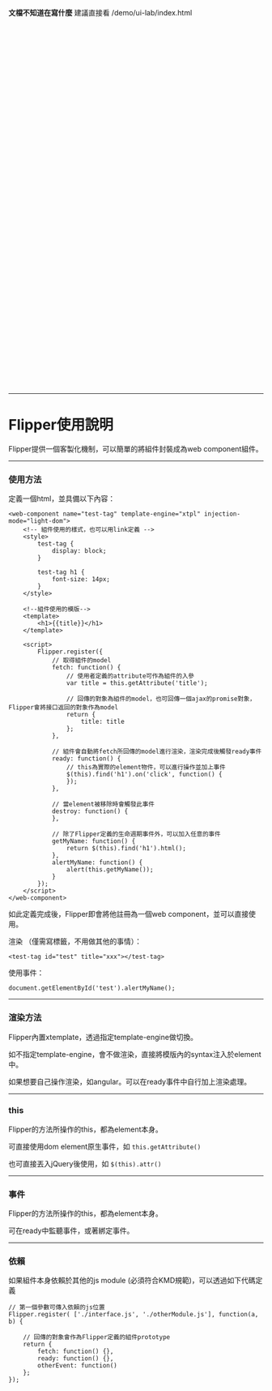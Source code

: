 **文檔不知道在寫什麼** 建議直接看 /demo/ui-lab/index.html

<br><br><br><br><br><br><br><br><br><br><br><br><br><br>
<br><br><br><br><br><br><br><br><br><br><br><br><br><br>
<br><br><br><br><br><br><br><br><br><br><br><br><br><br>

---

Flipper使用說明
==============

Flipper提供一個客製化機制，可以簡單的將組件封裝成為web component組件。

---

### 使用方法

定義一個html，並具備以下內容：

    <web-component name="test-tag" template-engine="xtpl" injection-mode="light-dom">
        <!-- 組件使用的樣式，也可以用link定義 -->
        <style>
            test-tag {
                display: block;
            }
            
            test-tag h1 {
                font-size: 14px;
            }
        </style>
        
        <!--組件使用的模版-->
        <template>
            <h1>{{title}}</h1>
        </template>
        
        <script>
            Flipper.register({
                // 取得組件的model
                fetch: function() {
                    // 使用者定義的attribute可作為組件的入參
                    var title = this.getAttribute('title');
                    
                    // 回傳的對象為組件的model，也可回傳一個ajax的promise對象，Flipper會將接口返回的對象作為model
                    return {
                        title: title
                    };
                },

                // 組件會自動將fetch所回傳的model進行渲染，渲染完成後觸發ready事件
                ready: function() {
                    // this為實際的element物件，可以進行操作並加上事件
                    $(this).find('h1').on('click', function() {
                    });
                },
                
                // 當element被移除時會觸發此事件
                destroy: function() {
                },
                
                // 除了Flipper定義的生命週期事件外，可以加入任意的事件
                getMyName: function() {
                    return $(this).find('h1').html();
                },
                alertMyName: function() {
                    alert(this.getMyName());
                }
            });
        </script>
    </web-component>

如此定義完成後，Flipper即會將他註冊為一個web component，並可以直接使用。

渲染 （僅需寫標籤，不用做其他的事情）：

    <test-tag id="test" title="xxx"></test-tag>
    
使用事件：

    document.getElementById('test').alertMyName();
    
    
---
### 渲染方法

Flipper內置xtemplate，透過指定template-engine做切換。

如不指定template-engine，會不做渲染，直接將模版內的syntax注入於element中。

如果想要自己操作渲染，如angular。可以在ready事件中自行加上渲染處理。


---
### this

Flipper的方法所操作的this，都為element本身。

可直接使用dom element原生事件，如 `this.getAttribute()`

也可直接丟入jQuery後使用，如 `$(this).attr()`


---
### 事件

Flipper的方法所操作的this，都為element本身。

可在ready中監聽事件，或著綁定事件。

---
### 依賴

如果組件本身依賴於其他的js module (必須符合KMD規範)，可以透過如下代碼定義

    // 第一個參數可傳入依賴的js位置
    Flipper.register( ['./interface.js', './otherModule.js'], function(a, b) {
    
        // 回傳的對象會作為Flipper定義的組件prototype
        return {
            fetch: function() {},
            ready: function() {},
            otherEvent: function()
        };
    });

